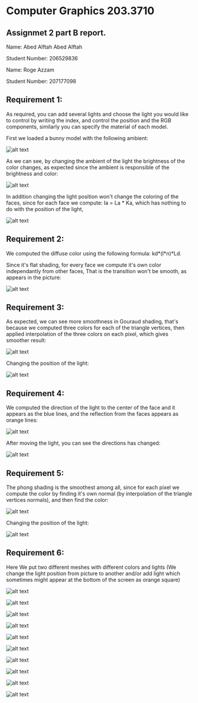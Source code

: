 # Computer Graphics 203.3710
## Assignmet 2 part B report.

Name: Abed Alftah Abed Alftah

Student Number: 206529836

Name: Roge Azzam

Student Number: 207177098

## Requirement 1:

As required, you can add several lights and choose the light you would like to control by writing the index, and control the position and the RGB components, similarly you can specify the material of each model.

First we loaded a bunny model with the following ambient:


![alt text](https://github.com/HaifaGraphicsCourses/computer-graphics-2023-abedalftah-rogeazzam/blob/master/Assignment2Report/Q1_1.png)

As we can see, by changing the ambient of the light the brightness of the color changes, as expected since the ambient is responsible of the brightness and color:


![alt text](https://github.com/HaifaGraphicsCourses/computer-graphics-2023-abedalftah-rogeazzam/blob/master/Assignment2Report/Q1_2.png)



In addition changing the light position won't change the coloring of the faces, since for each face we compute: Ia = La * Ka, which has nothing to do with the position of the light,


![alt text](https://github.com/HaifaGraphicsCourses/computer-graphics-2023-abedalftah-rogeazzam/blob/master/Assignment2Report/Q1_3.png)



## Requirement 2:


We computed the diffuse color using the following formula: kd*(l*n)*Ld.

Since it's flat shading, for every face we compute it's own color independantly from other faces, That is the transition won't be smooth, as appears in the picture:


![alt text](https://github.com/HaifaGraphicsCourses/computer-graphics-2023-abedalftah-rogeazzam/blob/master/Assignment2Report/Q2_1.png)



## Requirement 3:


As expected, we can see more smoothness in Gouraud shading, that's because we computed three colors for each of the triangle vertices, then applied interpolation of the three colors on each pixel, which gives smoother result:


![alt text](https://github.com/HaifaGraphicsCourses/computer-graphics-2023-abedalftah-rogeazzam/blob/master/Assignment2Report/Q3_1.png)


Changing the position of the light:


![alt text](https://github.com/HaifaGraphicsCourses/computer-graphics-2023-abedalftah-rogeazzam/blob/master/Assignment2Report/Q3_2.png)



## Requirement 4:


We computed the direction of the light to the center of the face and it appears as the blue lines, and the reflection from the faces appears as orange lines:


![alt text](https://github.com/HaifaGraphicsCourses/computer-graphics-2023-abedalftah-rogeazzam/blob/master/Assignment2Report/Q4_1.png)


After moving the light, you can see the directions has changed:


![alt text](https://github.com/HaifaGraphicsCourses/computer-graphics-2023-abedalftah-rogeazzam/blob/master/Assignment2Report/Q4_2.png)



## Requirement 5:


The phong shading is the smoothest among all, since for each pixel we compute the color by finding it's own normal (by interpolation of the triangle vertices normals), and then find the color:


![alt text](https://github.com/HaifaGraphicsCourses/computer-graphics-2023-abedalftah-rogeazzam/blob/master/Assignment2Report/Q5_1.png)


Changing the position of the light:


![alt text](https://github.com/HaifaGraphicsCourses/computer-graphics-2023-abedalftah-rogeazzam/blob/master/Assignment2Report/Q5_2.png)



## Requirement 6:


Here We put two different meshes with different colors and lights (We change the light position from picture to another and/or add light which sometimes might appear at the bottom of the screen as orange square)


![alt text](https://github.com/HaifaGraphicsCourses/computer-graphics-2023-abedalftah-rogeazzam/blob/master/Assignment2Report/Q6_1.png)



![alt text](https://github.com/HaifaGraphicsCourses/computer-graphics-2023-abedalftah-rogeazzam/blob/master/Assignment2Report/Q6_2.png)



![alt text](https://github.com/HaifaGraphicsCourses/computer-graphics-2023-abedalftah-rogeazzam/blob/master/Assignment2Report/Q6_3.png)



![alt text](https://github.com/HaifaGraphicsCourses/computer-graphics-2023-abedalftah-rogeazzam/blob/master/Assignment2Report/Q6_4.png)



![alt text](https://github.com/HaifaGraphicsCourses/computer-graphics-2023-abedalftah-rogeazzam/blob/master/Assignment2Report/Q6_5.png)



![alt text](https://github.com/HaifaGraphicsCourses/computer-graphics-2023-abedalftah-rogeazzam/blob/master/Assignment2Report/Q6_6.png)



![alt text](https://github.com/HaifaGraphicsCourses/computer-graphics-2023-abedalftah-rogeazzam/blob/master/Assignment2Report/Q6_7.png)



![alt text](https://github.com/HaifaGraphicsCourses/computer-graphics-2023-abedalftah-rogeazzam/blob/master/Assignment2Report/Q6_8.png)



![alt text](https://github.com/HaifaGraphicsCourses/computer-graphics-2023-abedalftah-rogeazzam/blob/master/Assignment2Report/Q6_9.png)



![alt text](https://github.com/HaifaGraphicsCourses/computer-graphics-2023-abedalftah-rogeazzam/blob/master/Assignment2Report/Q6_10.png)
